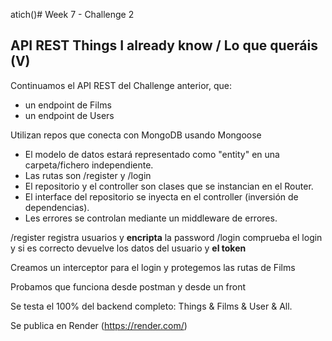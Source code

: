 atich()# Week 7 - Challenge 2

## API REST Things I already know / Lo que queráis (V)

Continuamos el API REST del Challenge anterior, que:

- un endpoint de Films
- un endpoint de Users

Utilizan repos que conecta con MongoDB usando Mongoose

- El modelo de datos estará representado como "entity" en una carpeta/fichero independiente.
- Las rutas son /register y /login
- El repositorio y el controller son clases que se instancian en el Router.
- El interface del repositorio se inyecta en el controller (inversión de dependencias).
- Les errores se controlan mediante un middleware de errores.

/register registra usuarios y **encripta** la password
/login comprueba el login y si es correcto devuelve los datos del usuario y **el token**

Creamos un interceptor para el login y protegemos las rutas de Films

Probamos que funciona desde postman y desde un front

Se testa el 100% del backend completo: Things & Films & User & All.

Se publica en Render (https://render.com/)
